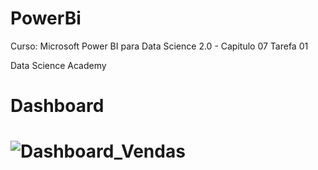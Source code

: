 <h1>PowerBi</h1>

<p>Curso: Microsoft Power BI para Data Science 2.0 - Capitulo 07 Tarefa 01

<p>Data Science Academy

<h1>Dashboard<h1>
  
<p>
  
![Dashboard_Vendas](https://user-images.githubusercontent.com/45541129/145721167-e4a00415-4c7b-4757-a2c1-458c74a2dc70.JPG)
